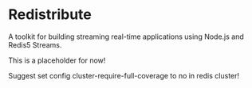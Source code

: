 # Redistribute

A toolkit for building streaming real-time applications using Node.js and Redis5 Streams.

This is a placeholder for now!

Suggest set config cluster-require-full-coverage to no in redis cluster!
